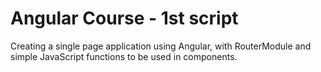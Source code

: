 # Angular Course - 1st script

Creating a single page application using Angular, with RouterModule and simple JavaScript functions to be used in components.
